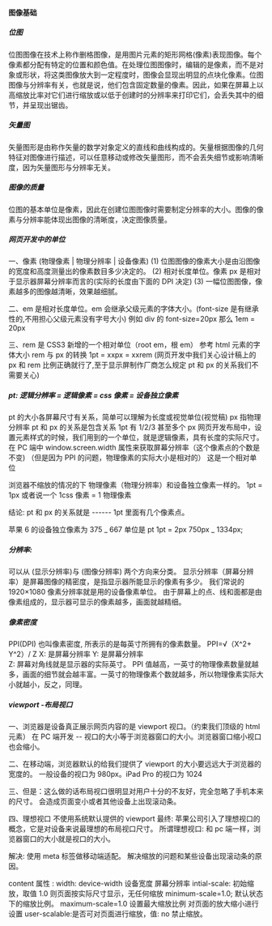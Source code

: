 #### 图像基础

##### 位图

位图图像在技术上称作删格图像，是用图片元素的矩形网格(像素)表现图像。每个像素都分配有特定的位置和颜色值。在处理位图图像时，编辑的是像素，而不是对象或形状，将这类图像放大到一定程度时，图像会显现出明显的点块化像素。位图图像与分辨率有关，也就是说，他们包含固定数量的像素。因此，如果在屏幕上以高缩放比率对它们进行缩放或以低于创建时的分辨率来打印它们，会丢失其中的细节，并呈现出锯齿。

##### 矢量图

矢量图形是由称作矢量的数学对象定义的直线和曲线构成的。矢量根据图像的几何特征对图像进行描述，可以任意移动或修改矢量图形，而不会丢失细节或影响清晰度，因为矢量图形与分辨率无关。

##### 图像的质量

位图的基本单位是像素，因此在创建位图图像时需要制定分辨率的大小。图像的像素与分辨率能体现出图像的清晰度，决定图像质量。

##### 网页开发中的单位

一、像素 (物理像素 | 物理分辨率 | 设备像素)
(1) 位图图像的像素大小是由沿图像的宽度和高度测量出的像素数目多少决定的。
(2) 相对长度单位。像素 px 是相对于显示器屏幕分辨率而言的(实际的长度由下面的 DPI 决定)
(3) 一幅位图图像，像素越多的图像越清晰，效果越细腻。

二、em 是相对长度单位。em 会继承父级元素的字体大小。(font-size 是有继承性的,不用担心父级元素没有字号大小)
例如 div 的 font-size=20px
那么 1em = 20px

三、rem 是 CSS3 新增的一个相对单位（root em，根 em）
参考 html 元素的字体大小
rem 与 px 的转换 1pt = xxpx = xxrem
(网页开发中我们关心设计稿上的 px 和 rem 比例正确就行了,至于显示屏制作厂商怎么规定 pt 和 px 的关系我们不需要关心)

##### pt: 逻辑分辨率 = 逻辑像素 = css 像素 = 设备独立像素

pt 的大小各屏幕尺寸有关系，简单可以理解为长度或视觉单位(视觉稿)
px 指物理分辨率 pt 和 px 的关系是包含关系 1pt 有 1/2/3 甚至多个 px
网页开发布局中，设置元素样式的时候，我们用到的一个单位，就是逻辑像素，具有长度的实际尺寸。
在 PC 端中 window.screen.width 属性来获取屏幕分辨率（这个像素点的个数是不变)
（但是因为 PPI 的问题，物理像素的实际大小是相对的） 这是一个相对单位

浏览器不缩放的情况的下
物理像素（物理分辨率）和设备独立像素一样的。
1pt = 1px 或者说一个 1css 像素 = 1 物理像素

结论: pt 和 px 的关系就是 ------ 1pt 里面有几个像素点。

苹果 6 的设备独立像素为 375 _ 667 单位是 pt 1pt = 2px 750px _ 1334px;

##### 分辨率:

可以从 (显示分辨率)与 (图像分辨率) 两个方向来分类。
显示分辨率（屏幕分辨率）是屏幕图像的精密度，是指显示器所能显示的像素有多少。
我们常说的 1920×1080 像素分辨率就是用的设备像素单位。
由于屏幕上的点、线和面都是由像素组成的，显示器可显示的像素越多，画面就越精细。

##### 像素密度

PPI(DPI) 也叫像素密度, 所表示的是每英寸所拥有的像素数量。
PPI=√（X^2+ Y^2）/ Z
X: 是屏幕分辨率
Y: 是屏幕分辨率  
Z: 屏幕对角线就是显示器的实际英寸。
PPI 值越高，一英寸的物理像素数量就越多，画面的细节就会越丰富。一英寸的物理像素个数就越多，所以物理像素实际大小就越小，反之，同理。

##### viewport -布局视口

一、浏览器是设备真正展示网页内容的是 viewport 视口。（约束我们顶级的 html 元素）
在 PC 端开发 -- 视口的大小等于浏览器窗口的大小。浏览器窗口缩小视口也会缩小。

二、在移动端，浏览器默认的给我们提供了 viewport 的大小要远远大于浏览器的宽度的。
一般设备的视口为 980px。iPad Pro 的视口为 1024

三、但是：这么做的话布局视口很明显对用户十分的不友好，完全忽略了手机本来的尺寸。
会造成页面变小或者其他设备上出现滚动条。

四、理想视口 不使用系统默认提供的 viewport
最终: 苹果公司引入了理想视口的概念，它是对设备来说最理想的布局视口尺寸。
所谓理想视口: 和 pc 端一样，浏览器窗口的大小就是视口的大小。

<meta
      name="viewport"
      content="width=device-width, user-scalable=no, initial-scale=1.0, maximum-scale=1.0, minimum-scale=1.0"
    />

解决: 使用 meta 标签做移动端适配。
解决缩放的问题和某些设备出现滚动条的原因。

content 属性 :
width: device-width 设备宽度 屏幕分辨率
intial-scale: 初始缩放，取值 1.0 则页面按实际尺寸显示，无任何缩放
minimum-scale=1.0; 默认状态下的缩放比例。
maximum-scale=1.0 设置最大缩放比例 对页面的放大缩小进行设置
user-scalable:是否可对页面进行缩放，值: no 禁止缩放。

